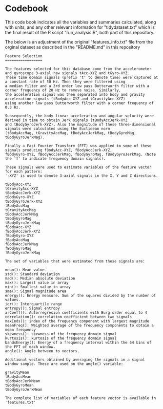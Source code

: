 # Codebook

  This code book indicates all the variables and summaries calculated, along with units, and any other relevant 
  information for "tidydataset.txt" which is the final result of the R script "run_analysis.R", both part of this
  repository.

  The below is an adjustment of the original "features_info.txt" file from the orginal dataset as described in 
  the "README.md" in this repository

    Feature Selection 
    =================

    The features selected for this database come from the accelerometer and gyroscope 3-axial raw signals tAcc-XYZ and tGyro-XYZ. 
    These time domain signals (prefix 't' to denote time) were captured at a constant rate of 50 Hz. Then they were filtered using 
    a median filter and a 3rd order low pass Butterworth filter with a corner frequency of 20 Hz to remove noise. Similarly, 
    the acceleration signal was then separated into body and gravity acceleration signals (tBodyAcc-XYZ and tGravityAcc-XYZ) 
    using another low pass Butterworth filter with a corner frequency of 0.3 Hz. 

    Subsequently, the body linear acceleration and angular velocity were derived in time to obtain Jerk signals (tBodyAccJerk-XYZ 
    and tBodyGyroJerk-XYZ). Also the magnitude of these three-dimensional signals were calculated using the Euclidean norm 
    (tBodyAccMag, tGravityAccMag, tBodyAccJerkMag, tBodyGyroMag, tBodyGyroJerkMag). 

    Finally a Fast Fourier Transform (FFT) was applied to some of these signals producing fBodyAcc-XYZ, fBodyAccJerk-XYZ, 
    fBodyGyro-XYZ, fBodyAccJerkMag, fBodyGyroMag, fBodyGyroJerkMag. (Note the 'f' to indicate frequency domain signals). 

    These signals were used to estimate variables of the feature vector for each pattern:  
    '-XYZ' is used to denote 3-axial signals in the X, Y and Z directions.

    tBodyAcc-XYZ
    tGravityAcc-XYZ
    tBodyAccJerk-XYZ
    tBodyGyro-XYZ
    tBodyGyroJerk-XYZ
    tBodyAccMag
    tGravityAccMag
    tBodyAccJerkMag
    tBodyGyroMag
    tBodyGyroJerkMag
    fBodyAcc-XYZ
    fBodyAccJerk-XYZ
    fBodyGyro-XYZ
    fBodyAccMag
    fBodyAccJerkMag
    fBodyGyroMag
    fBodyGyroJerkMag

    The set of variables that were estimated from these signals are: 

    mean(): Mean value
    std(): Standard deviation
    mad(): Median absolute deviation 
    max(): Largest value in array
    min(): Smallest value in array
    sma(): Signal magnitude area
    energy(): Energy measure. Sum of the squares divided by the number of values. 
    iqr(): Interquartile range 
    entropy(): Signal entropy
    arCoeff(): Autorregresion coefficients with Burg order equal to 4
    correlation(): correlation coefficient between two signals
    maxInds(): index of the frequency component with largest magnitude
    meanFreq(): Weighted average of the frequency components to obtain a mean frequency
    skewness(): skewness of the frequency domain signal 
    kurtosis(): kurtosis of the frequency domain signal 
    bandsEnergy(): Energy of a frequency interval within the 64 bins of the FFT of each window.
    angle(): Angle between to vectors.

    Additional vectors obtained by averaging the signals in a signal window sample. These are used on the angle() variable:

    gravityMean
    tBodyAccMean
    tBodyAccJerkMean
    tBodyGyroMean
    tBodyGyroJerkMean

    The complete list of variables of each feature vector is available in 'features.txt'
